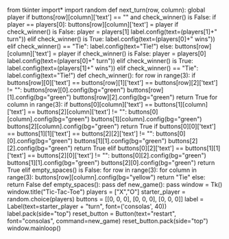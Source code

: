 from tkinter import*
import random
def next_turn(row, column):
    global player
    if buttons[row][column]['text'] == "" and check_winner() is False:
        if player == players[0]:
            buttons[row][column]['text'] = player
            if check_winner() is False:
                player = players[1]
                label.config(text=(players[1]+" turn"))
            elif check_winner() is True:
                label.config(text=(players[0]+" wins"))
            elif check_winner() == "Tie":
                label.config(text="Tie!")
        else:
            buttons[row][column]['text'] = player
            if check_winner() is False:
                player = players[0]
                label.config(text=(players[0]+" turn"))
            elif check_winner() is True:
                label.config(text=(players[1]+" wins"))
            elif check_winner() == "Tie":
                label.config(text="Tie!")
def chech_winner():
   for row in range(3):
        if buttons[row][0]['text'] == buttons[row][1]['text'] == buttons[row][2]['text'] != "":
            buttons[row][0].config(bg="green")
            buttons[row][1].config(bg="green")
            buttons[row][2].config(bg="green")
            return True
    for column in range(3):
        if buttons[0][column]['text'] == buttons[1][column]['text'] == buttons[2][column]['text'] != "":
            buttons[0][column].config(bg="green")
            buttons[1][column].config(bg="green")
            buttons[2][column].config(bg="green")
            return True
    if buttons[0][0]['text'] == buttons[1][1]['text'] == buttons[2][2]['text'] != "":
        buttons[0][0].config(bg="green")
        buttons[1][1].config(bg="green")
        buttons[2][2].config(bg="green")
        return True
    elif buttons[0][2]['text'] == buttons[1][1]['text'] == buttons[2][0]['text'] != "":
        buttons[0][2].config(bg="green")
        buttons[1][1].config(bg="green")
        buttons[2][0].config(bg="green")
        return True
    elif empty_spaces() is False:
        for row in range(3):
            for column in range(3):
                buttons[row][column].config(bg="yellow")
        return "Tie"
    else:
        return False
def empty_spaces():
    pass
def new_game():
    pass
window = Tk()
window.title("Tic-Tac-Toe")
players = ["X","O"]
starter_player = random.choice(players)
buttons = [[0, 0, 0],
           [0, 0, 0],
           [0, 0, 0]]
label = Label(text=starter_player + "turn", font=('consolas', 40))
label.pack(side="top")
reset_button = Button(text="restart", font="consolas", command=new_game)
reset_button.pack(side="top")
window.mainloop()
